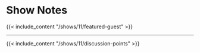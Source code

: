 # Show Notes

{{< include_content "/shows/11/featured-guest" >}}

---

{{< include_content "/shows/11/discussion-points" >}}
